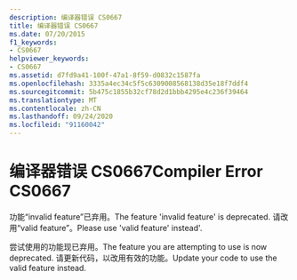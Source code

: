 ```yaml
---
description: 编译器错误 CS0667
title: 编译器错误 CS0667
ms.date: 07/20/2015
f1_keywords:
- CS0667
helpviewer_keywords:
- CS0667
ms.assetid: d7fd9a41-100f-47a1-8f59-d0832c1587fa
ms.openlocfilehash: 3335a4ec34c5f5c6309008568138d35e18f7ddf4
ms.sourcegitcommit: 5b475c1855b32cf78d2d1bbb4295e4c236f39464
ms.translationtype: MT
ms.contentlocale: zh-CN
ms.lasthandoff: 09/24/2020
ms.locfileid: "91160042"
---
```

# <a name="compiler-error-cs0667"></a><span data-ttu-id="8f116-103">编译器错误 CS0667</span><span class="sxs-lookup"><span data-stu-id="8f116-103">Compiler Error CS0667</span></span>

<span data-ttu-id="8f116-104">功能“invalid feature”已弃用。</span><span class="sxs-lookup"><span data-stu-id="8f116-104">The feature 'invalid feature' is deprecated.</span></span> <span data-ttu-id="8f116-105">请改用“valid feature”。</span><span class="sxs-lookup"><span data-stu-id="8f116-105">Please use 'valid feature' instead'.</span></span>  
  
 <span data-ttu-id="8f116-106">尝试使用的功能现已弃用。</span><span class="sxs-lookup"><span data-stu-id="8f116-106">The feature you are attempting to use is now deprecated.</span></span> <span data-ttu-id="8f116-107">请更新代码，以改用有效的功能。</span><span class="sxs-lookup"><span data-stu-id="8f116-107">Update your code to use the valid feature instead.</span></span>

